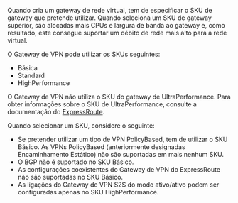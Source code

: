 Quando cria um gateway de rede virtual, tem de especificar o SKU de gateway que pretende utilizar. Quando seleciona um SKU de gateway superior, são alocadas mais CPUs e largura de banda ao gateway e, como resultado, este consegue suportar um débito de rede mais alto para a rede virtual.

O Gateway de VPN pode utilizar os SKUs seguintes:

* Básica
* Standard
* HighPerformance

O Gateway de VPN não utiliza o SKU do gateway de UltraPerformance. Para obter informações sobre o SKU de UltraPerformance, consulte a documentação do [ExpressRoute](../articles/expressroute/expressroute-about-virtual-network-gateways.md).

Quando selecionar um SKU, considere o seguinte:

* Se pretender utilizar um tipo de VPN PolicyBased, tem de utilizar o SKU Básico. As VPNs PolicyBased (anteriormente designadas Encaminhamento Estático) não são suportadas em mais nenhum SKU.
* O BGP não é suportado no SKU Básico.
* As configurações coexistentes do Gateway de VPN do ExpressRoute não são suportadas no SKU Básico.
* As ligações do Gateway de VPN S2S do modo ativo/ativo podem ser configuradas apenas no SKU HighPerformance.



<!--HONumber=Nov16_HO2-->


